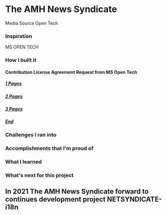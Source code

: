 # The AMH News Syndicate 
Media Source Open Tech
### Inspiration  
MS OPEN TECH
### How I built it  
#### Contribution License Agreement Request from MS Open Tech 
##### [1 Pages](https://app.docusign.com/api/accounts/f8696332-1dd5-454a-bccd-0fb36730a287/envelopes/2bb7f2dc-aba9-4d26-b26e-0015861cfb06/documents/1/pages/f29341c4-ed83-41bd-a1f2-a9eb3e5848c1/page_image?dpi=150&cache_token=f29341c4-ed83-41bd-a1f2-a9eb3e5848c1)
##### [2 Pages](https://app.docusign.com/api/accounts/f8696332-1dd5-454a-bccd-0fb36730a287/envelopes/2bb7f2dc-aba9-4d26-b26e-0015861cfb06/documents/1/preview/CLA.pdf#page=2)
##### [3 Pages](https://app.docusign.com/api/accounts/f8696332-1dd5-454a-bccd-0fb36730a287/envelopes/2bb7f2dc-aba9-4d26-b26e-0015861cfb06/documents/1/preview/CLA.pdf#page=3)
##### [End](https://app.docusign.com/api/accounts/f8696332-1dd5-454a-bccd-0fb36730a287/envelopes/2bb7f2dc-aba9-4d26-b26e-0015861cfb06/documents/1/preview/CLA.pdf#page=4)
### Challenges I ran into  
### Accomplishments that I'm proud of  
### What I learned  
### What's next for this project 

## In 2021 The AMH News Syndicate forward to continues development project NETSYNDICATE-i18n
 
